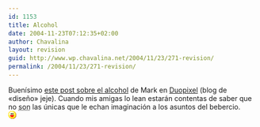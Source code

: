 ```yaml
---
id: 1153
title: Alcohol
date: 2004-11-23T07:12:35+02:00
author: Chavalina
layout: revision
guid: http://www.wp.chavalina.net/2004/11/23/271-revision/
permalink: /2004/11/23/271-revision/
---
```

Buen&iacute;simo <a href="http://blog.duopixel.com/archives/000169.html" target="_blank">este post sobre el alcohol</a> de Mark en <a href="http://blog.duopixel.com" target="_blank">Duopixel</a> (blog de «dise&ntilde;o» jeje). Cuando mis amigas lo lean estarán contentas de saber que no <acronym title="somos, lo reconozco...">son</acronym> las &uacute;nicas que le echan imaginación a los asuntos del bebercio.  
![emo](/imagenes/emoticonos/risa.gif)